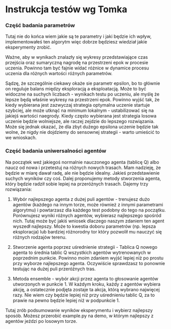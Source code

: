 # Instrukcja testów wg Tomka

### Część badania parametrów
Tutaj nie do końca wiem jakie są te parametry i jaki będzie ich wpływ, implementowałeś ten algorytm więc dobrze będziesz wiedział jakie eksperymenty zrobić.

Ważne, aby w wynikach znalazły się wykresy przedstawiające czas przejścia oraz sumaryczną nagrodę na przestrzeni epok w procesie uczenia. Powinno tam być fajnie widać różnice w dynamice procesu uczenia dla różnych wartości różnych parametrów.

Sądzę, że szczególnie ciekawy okaże sie parametr epsilon, bo to głównie on reguluje balans między eksploracją a eksploatacją. Może to być widoczne na suchych liczbach - wynikach testu po uczeniu, ale myślę że lepsze będą właśnie wykresy na przestrzeni epok. Powinno wyjść tak, że kiedy wybierana jest zazwyczaj strategia optymalna uczenie startuje szybciej, ale może utknąć na minimum lokalnym - ustabilizować się na jakiejś wartości naegrody. Kiedy często wybierana jest strategia losowa uczenie będzie wolniejsze, ale raczej zejdzie do lepszego rozwiązania. Może się jednak okazać, że dla zbyt dużego epsilona uczenie będzie tak wolne, że nigdy nie dojdziemy do sensownej strategii - warto umieścić to we wnioskach.

### Część badania uniwersalności agentów

Na początek weź jakiegoś normalnie nauczonego agenta (tablicę Q) albo naucz od nowa i przetestuj na różnych nowych trasach. Mam nadzieję, że będzie w miarę dawał radę, ale nie będzie idealny. Jakieś przedstawienie suchych wyników czy coś. Dalej proponujemy metody stworzenia agenta, który będzie radził sobie lepiej na przeróżnych trasach. Dajemy trzy rozwiązania:

1. Wybór najlepszego agenta z dużej puli agentów - trenujesz dużo agentów (każdego na innym torze, może również z innymi parametrami algorytmu) i powtarzasz dla każdego test podobny do tego na początku. Porównujesz wyniki różnych agentów, wybierasz najlepszego spośród nich. Tutaj może być jakiś wniosek dlaczego naszym zdaniem ten agent wyszedł najlepszy. Może to kwestia doboru parametrów (np. lepsza eksploracja) lub bardziej różnorodny tor który pozwolił mu nauczyć się różnych rodzajów terenu.

2. Stworzenie agenta poprzez uśrednienie strategii - Tablica Q nowego agenta to średnia tablic Q wszystkich agentów wytrenowanych w poprzednim punkcie. Powinno moim zdaniem wyjść lepiej niż po prostu przy wyborze najlepszego agenta. Oczywiście sprawdzasz to ponownie testując na dużej puli przeróżnych tras.

3. Metoda ensemble - wybór akcji przez agenta to głosowanie agentów utworzonych w punkcie 1. W każdym kroku, każdy z agentów wybiera akcję, a ostatecznie podjęta zostaje ta akcja, którą wybrano najwięcej razy. Nie wiem czy będzie lepiej niż przy uśrednieniu tablic Q, za to prawie na pewno będzie lepiej niż w podpunkcie 1.

Tutaj zrób podsumowanie wyników eksperymentu i wybierz najlepszy sposób. Możesz przerobić example.py na demo, w którym najlepszy z agentów jeździ po losowym torze.

